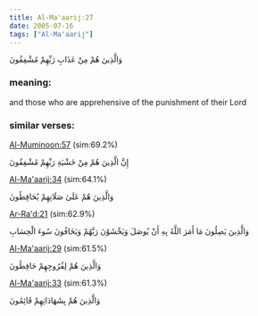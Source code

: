 ```yaml
---
title: Al-Ma'aarij:27
date: 2005-07-16
tags: ["Al-Ma'aarij"]
---
```

وَالَّذِينَ هُمْ مِنْ عَذَابِ رَبِّهِمْ مُشْفِقُونَ
### meaning: 
and those who are apprehensive of the punishment of their Lord
### similar verses: 

[Al-Muminoon:57](/23/57) (sim:69.2%)

إِنَّ الَّذِينَ هُمْ مِنْ خَشْيَةِ رَبِّهِمْ مُشْفِقُونَ

[Al-Ma'aarij:34](/70/34) (sim:64.1%)

وَالَّذِينَ هُمْ عَلَىٰ صَلَاتِهِمْ يُحَافِظُونَ

[Ar-Ra'd:21](/13/21) (sim:62.9%)

وَالَّذِينَ يَصِلُونَ مَا أَمَرَ اللَّهُ بِهِ أَنْ يُوصَلَ وَيَخْشَوْنَ رَبَّهُمْ وَيَخَافُونَ سُوءَ الْحِسَابِ

[Al-Ma'aarij:29](/70/29) (sim:61.5%)

وَالَّذِينَ هُمْ لِفُرُوجِهِمْ حَافِظُونَ

[Al-Ma'aarij:33](/70/33) (sim:61.3%)

وَالَّذِينَ هُمْ بِشَهَادَاتِهِمْ قَائِمُونَ
